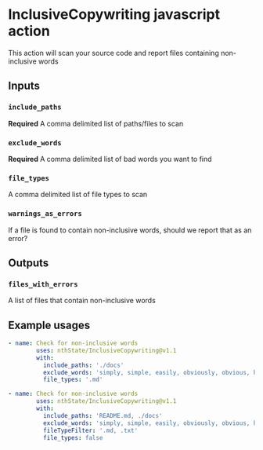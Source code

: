 # InclusiveCopywriting javascript action

This action will scan your source code and report files containing non-inclusive words

## Inputs

### `include_paths`

**Required** A comma delimited list of paths/files to scan

### `exclude_words`

**Required** A comma delimited list of bad words you want to find

### `file_types`

A comma delimited list of file types to scan

### `warnings_as_errors`

If a file is found to contain non-inclusive words, should we report that as an error?

## Outputs

### `files_with_errors`

A list of files that contain non-inclusive words

## Example usages

```yaml
- name: Check for non-inclusive words
        uses: nthState/InclusiveCopywriting@v1.1
        with:
          include_paths: './docs'
          exclude_words: 'simply, simple, easily, obviously, obvious, he, she, just, blacklist, whitelist, master, slave'
          file_types: '.md'
```

```yaml
- name: Check for non-inclusive words
        uses: nthState/InclusiveCopywriting@v1.1
        with:
          include_paths: 'README.md, ./docs'
          exclude_words: 'simply, simple, easily, obviously, obvious, he, she, just, blacklist, whitelist, master, slave'
          fileTypeFilter: '.md, .txt'
          file_types: false
```
